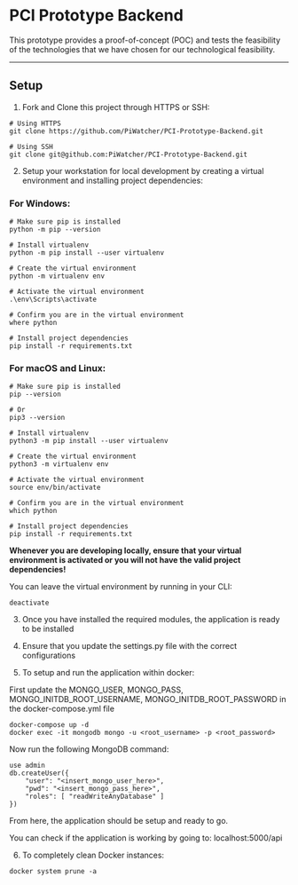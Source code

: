 # PCI Prototype Backend
This prototype provides a proof-of-concept (POC) and tests the feasibility of the technologies that we have chosen for our technological feasibility.

---

## Setup

1. Fork and Clone this project through HTTPS or SSH:

```
# Using HTTPS
git clone https://github.com/PiWatcher/PCI-Prototype-Backend.git

# Using SSH
git clone git@github.com:PiWatcher/PCI-Prototype-Backend.git
```

2. Setup your workstation for local development by creating a virtual environment and installing project dependencies:

### For Windows:
```
# Make sure pip is installed
python -m pip --version

# Install virtualenv
python -m pip install --user virtualenv

# Create the virtual environment
python -m virtualenv env

# Activate the virtual environment
.\env\Scripts\activate

# Confirm you are in the virtual environment
where python

# Install project dependencies
pip install -r requirements.txt
```

### For macOS and Linux:
```
# Make sure pip is installed
pip --version

# Or
pip3 --version

# Install virtualenv
python3 -m pip install --user virtualenv

# Create the virtual environment
python3 -m virtualenv env

# Activate the virtual environment
source env/bin/activate

# Confirm you are in the virtual environment
which python

# Install project dependencies
pip install -r requirements.txt
```

**Whenever you are developing locally, ensure that your virtual environment is activated or you will not have the valid project dependencies!**

You can leave the virtual environment by running in your CLI:
```
deactivate
```

3. Once you have installed the required modules, the application is ready to be installed 

4. Ensure that you update the settings.py file with the correct configurations

5. To setup and run the application within docker:

First update the MONGO_USER, MONGO_PASS, MONGO_INITDB_ROOT_USERNAME, MONGO_INITDB_ROOT_PASSWORD in the docker-compose.yml file

```
docker-compose up -d
docker exec -it mongodb mongo -u <root_username> -p <root_password>
```

Now run the following MongoDB command:
```
use admin
db.createUser({
    "user": "<insert_mongo_user_here>",
    "pwd": "<insert_mongo_pass_here>",
    "roles": [ "readWriteAnyDatabase" ]
})
```

From here, the application should be setup and ready to go.

You can check if the application is working by going to: localhost:5000/api

6. To completely clean Docker instances:

```
docker system prune -a
```